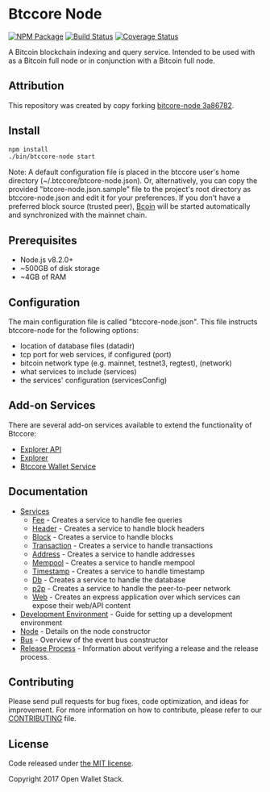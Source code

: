 Btccore Node
============

[![NPM Package](https://img.shields.io/npm/v/btccore-node.svg?style=flat-square)](https://www.npmjs.org/package/btccore-node)
[![Build Status](https://img.shields.io/travis/owstack/btccore-node.svg?branch=master&style=flat-square)](https://travis-ci.org/owstack/btccore-node)
[![Coverage Status](https://img.shields.io/coveralls/owstack/btccore-node.svg?style=flat-square)](https://coveralls.io/r/owstack/btccore-node)

A Bitcoin blockchain indexing and query service. Intended to be used with as a Bitcoin full node or in conjunction with a Bitcoin full node.

## Attribution

This repository was created by copy forking [bitcore-node 3a86782](https://github.com/bitpay/bitcore-node/commit/3a867824d66a96ab26af37fa3b3da2cd16e62f4a).

## Install

```bash
npm install
./bin/btccore-node start
```

Note: A default configuration file is placed in the btccore user's home directory (~/.btccore/btcore-node.json). Or, alternatively, you can copy the provided "btcore-node.json.sample" file to the project's root directory as btccore-node.json and edit it for your preferences. If you don't have a preferred block source (trusted peer), [Bcoin](https://github.com/bcoin-org/bcoin) will be started automatically and synchronized with the mainnet chain.

## Prerequisites

- Node.js v8.2.0+
- ~500GB of disk storage
- ~4GB of RAM

## Configuration

The main configuration file is called "btccore-node.json". This file instructs btccore-node for the following options:

- location of database files (datadir)
- tcp port for web services, if configured (port)
- bitcoin network type (e.g. mainnet, testnet3, regtest), (network)
- what services to include (services)
- the services' configuration (servicesConfig)

## Add-on Services

There are several add-on services available to extend the functionality of Btccore:

- [Explorer API](https://github.com/owstack/btccore-explorer-api)
- [Explorer](https://github.com/owstack/ows-explorer)
- [Btccore Wallet Service](https://github.com/owstack/btccore-wallet-service)

## Documentation

- [Services](docs/services.md)
  - [Fee](docs/services/fee.md) - Creates a service to handle fee queries
  - [Header](docs/services/header.md) - Creates a service to handle block headers
  - [Block](docs/services/block.md) - Creates a service to handle blocks
  - [Transaction](docs/services/transaction.md) - Creates a service to handle transactions
  - [Address](docs/services/address.md) - Creates a service to handle addresses
  - [Mempool](docs/services/mempool.md) - Creates a service to handle mempool
  - [Timestamp](docs/services/timestamp.md) - Creates a service to handle timestamp
  - [Db](docs/services/db.md) - Creates a service to handle the database
  - [p2p](docs/services/p2p.md) - Creates a service to handle the peer-to-peer network
  - [Web](docs/services/web.md) - Creates an express application over which services can expose their web/API content
- [Development Environment](docs/development.md) - Guide for setting up a development environment
- [Node](docs/node.md) - Details on the node constructor
- [Bus](docs/bus.md) - Overview of the event bus constructor
- [Release Process](docs/release.md) - Information about verifying a release and the release process.

## Contributing

Please send pull requests for bug fixes, code optimization, and ideas for improvement. For more information on how to contribute, please refer to our [CONTRIBUTING](https://github.com/owstack/btccore/blob/master/CONTRIBUTING.md) file.

## License

Code released under [the MIT license](https://github.com/owstack/btccore-node/blob/master/LICENSE).

Copyright 2017 Open Wallet Stack.
